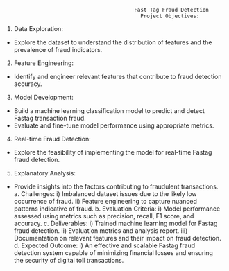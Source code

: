                                               Fast Tag Fraud Detection
                                                Project Objectives:
1. Data Exploration:
 - Explore the dataset to understand the distribution of features and the prevalence of fraud 
indicators.
2. Feature Engineering:
 - Identify and engineer relevant features that contribute to fraud detection accuracy.
3. Model Development:
 - Build a machine learning classification model to predict and detect Fastag transaction fraud.
 - Evaluate and fine-tune model performance using appropriate metrics.
4. Real-time Fraud Detection:
 - Explore the feasibility of implementing the model for real-time Fastag fraud detection.
5. Explanatory Analysis:
 - Provide insights into the factors contributing to fraudulent transactions.
        a. Challenges:
i) Imbalanced dataset issues due to the likely low occurrence of fraud.
ii) Feature engineering to capture nuanced patterns indicative of fraud.
        b. Evaluation Criteria:
i) Model performance assessed using metrics such as precision, recall, F1 score, and accuracy.
        c. Deliverables:
i) Trained machine learning model for Fastag fraud detection.
ii) Evaluation metrics and analysis report.
iii) Documentation on relevant features and their impact on fraud detection.
        d. Expected Outcome:
i) An effective and scalable Fastag fraud detection system capable of minimizing financial losses and 
ensuring the security of digital toll transactions.
